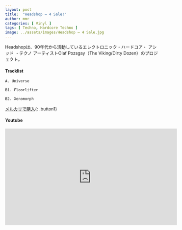 ```yaml
---
layout: post
title:  "Headshop – 4 Sale!"
author: mmr
categories: [ Vinyl ]
tags: [ Techno, Hardcore Techno ]
image: ../assets/images/Headshop – 4 Sale.jpg
---
```


Headshopは、90年代から活動しているエレクトロニック・ハードコア・ アシッド ・テクノ アーティストOlaf Pozsgay（The Viking/Dirty Dozen）のプロジェクト。

#### Tracklist
```md
A. Universe

B1. Floorlifter

B2. Xenomorph
```

[メルカリで購入](https://jp.mercari.com/item/m61217798776?afid=6142608987){: .button1}

#### Youtube
<iframe width="560" height="315" src="https://www.youtube.com/embed/eno1mgDxHVk?si=9_qXGeiQ9vdPowke" title="YouTube video player" frameborder="0" allow="accelerometer; autoplay; clipboard-write; encrypted-media; gyroscope; picture-in-picture; web-share" referrerpolicy="strict-origin-when-cross-origin" allowfullscreen></iframe>